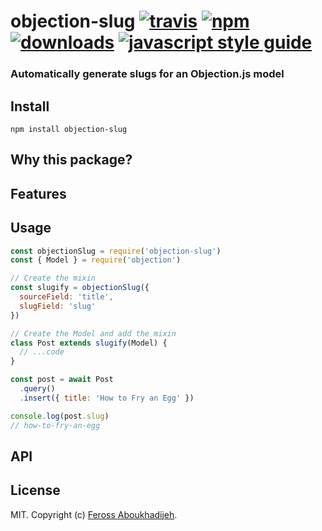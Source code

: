# objection-slug [![travis][travis-image]][travis-url] [![npm][npm-image]][npm-url] [![downloads][downloads-image]][downloads-url] [![javascript style guide][standard-image]][standard-url]

[travis-image]: https://img.shields.io/travis/feross/objection-slug/master.svg
[travis-url]: https://travis-ci.org/feross/objection-slug
[npm-image]: https://img.shields.io/npm/v/objection-slug.svg
[npm-url]: https://npmjs.org/package/objection-slug
[downloads-image]: https://img.shields.io/npm/dm/objection-slug.svg
[downloads-url]: https://npmjs.org/package/objection-slug
[standard-image]: https://img.shields.io/badge/code_style-standard-brightgreen.svg
[standard-url]: https://standardjs.com

### Automatically generate slugs for an Objection.js model

## Install

```
npm install objection-slug
```

## Why this package?

## Features

## Usage

```js
const objectionSlug = require('objection-slug')
const { Model } = require('objection')

// Create the mixin
const slugify = objectionSlug({
  sourceField: 'title',
  slugField: 'slug'
})

// Create the Model and add the mixin
class Post extends slugify(Model) {
  // ...code
}

const post = await Post
  .query()
  .insert({ title: 'How to Fry an Egg' })

console.log(post.slug)
// how-to-fry-an-egg
```

## API

## License

MIT. Copyright (c) [Feross Aboukhadijeh](https://feross.org).
